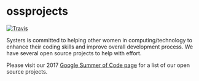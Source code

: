 ossprojects
===========
[![Travis](https://img.shields.io/travis/rust-lang/rust.svg?style=plastic)](https://github.com/systers/ossprojects)

Systers is committed to helping other women in computing/technology to enhance their coding skills and improve overall development process. We have several open source projects to help with effort.

Please visit our 2017 <a href="https://github.com/systers/ossprojects/wiki/GSoC-2017">Google Summer of Code page</a> for a list of our open source projects.
